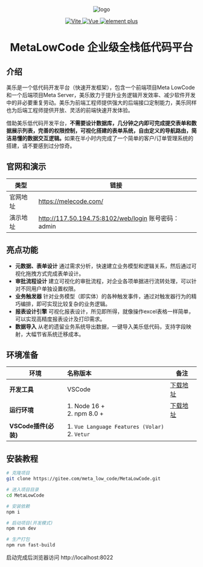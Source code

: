 
<div align="center">

![logo](https://melecode.com/assets/img/brand/mlc_logo.png)

<p align="center">
	<a href="https://vitejs.dev/" target="_blank">
		<img src="https://img.shields.io/badge/Vite-4.x-green" alt="Vite">
	</a>
	<a href="https://v3.vuejs.org/" target="_blank">
		<img src="https://img.shields.io/badge/Vue.js-3.x-green" alt="Vue">
	</a>
	<a href="https://element-plus.gitee.io/#/zh-CN/component/changelog" target="_blank">
		<img src="https://img.shields.io/badge/element--plus-latest-blue" alt="element plus">
	</a>
</p>

<h1>MetaLowCode 企业级全栈低代码平台</h1>

</div>

## 介绍
美乐是一个低代码开发平台（快速开发框架），包含一个前端项目Meta LowCode和一个后端项目Meta Server，美乐致力于提升业务逻辑开发效率、减少软件开发中的非必要重复劳动。美乐为前端工程师提供强大的后端接口定制能力，美乐同样也为后端工程师提供开放、灵活的前端快速开发体验。

借助美乐低代码开发平台，<b>不需要设计数据库，几分钟之内即可完成提交表单和数据展示列表，完善的权限控制，可视化搭建的表单系统，自由定义的导航路由，简洁易懂的数据交互逻辑。</b>如果在半小时内完成了一个简单的客户/订单管理系统的搭建，请不要感到过分惊奇。

## 官网和演示

| 类型 | 链接 |
| -------- | -------- |
| 官网地址  | https://melecode.com/ |
| 演示地址  | http://117.50.194.75:8102/web/login  账号密码：admin|


## 亮点功能

- **元数据、表单设计** 通过需求分析，快速建立业务模型和逻辑关系，然后通过可视化拖拽方式完成表单设计。
- **审批流程设计** 建立可视化的审批流程，对企业各项单据进行流转处理，可以针对不同用户单独设置权限。
- **业务触发器** 针对业务模型（即实体）的各种触发事件，通过对触发器行为的精巧编排，即可实现比较复杂的业务逻辑。
- **报表设计引擎** 可视化报表设计，所见即所得，就像操作excel表格一样简单，可以实现高精度报表设计及打印需求。
- **数据导入** 从老的遗留业务系统导出数据，一键导入美乐低代码，支持字段映射，大幅节省系统迁移成本。


## 环境准备

| 环境                 | 名称版本                                                     | 备注                                                         |
| -------------------- | :----------------------------------------------------------- | ------------------------------------------------------------ |
| **开发工具**         | VSCode                                                       | [下载地址](https://code.visualstudio.com/Download)           |
| **运行环境**         | 1. Node 16 +       <br/> 2. npm 8.0 +                                             | [下载地址](http://nodejs.cn/download)                        |
| **VSCode插件(必装)** | 1. `Vue Language Features (Volar) ` <br/> 2. `Vetur`  | |



## 安装教程
``` sh
# 克隆项目
git clone https://gitee.com/meta_low_code/MetaLowCode.git

# 进入项目目录
cd MetaLowCode

# 安装依赖
npm i

# 启动项目(开发模式)
npm run dev

# 生产打包
npm run fast-build
```
启动完成后浏览器访问 http://localhost:8022
